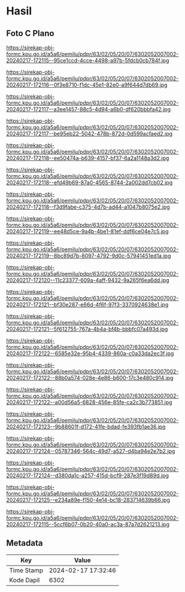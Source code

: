 # Hasil

## Foto C Plano

https://sirekap-obj-formc.kpu.go.id/a5a6/pemilu/pdpr/63/02/05/20/07/6302052007002-20240217-172115--95ce1ccd-4cce-4498-a97b-5fdcb0cb784f.jpg

https://sirekap-obj-formc.kpu.go.id/a5a6/pemilu/pdpr/63/02/05/20/07/6302052007002-20240217-172116--0f3e8710-f1dc-45e1-82e0-a9f644d7db69.jpg

https://sirekap-obj-formc.kpu.go.id/a5a6/pemilu/pdpr/63/02/05/20/07/6302052007002-20240217-172117--a3ee1457-88c5-4d94-a6b0-df620bbbfa42.jpg

https://sirekap-obj-formc.kpu.go.id/a5a6/pemilu/pdpr/63/02/05/20/07/6302052007002-20240217-172117--be95eb22-5042-478b-872d-0d599acfaed2.jpg

https://sirekap-obj-formc.kpu.go.id/a5a6/pemilu/pdpr/63/02/05/20/07/6302052007002-20240217-172118--ee50474a-b639-4157-bf37-6a2a1148a3d2.jpg

https://sirekap-obj-formc.kpu.go.id/a5a6/pemilu/pdpr/63/02/05/20/07/6302052007002-20240217-172118--efd49b69-87a0-4565-8744-2a002dd7cb02.jpg

https://sirekap-obj-formc.kpu.go.id/a5a6/pemilu/pdpr/63/02/05/20/07/6302052007002-20240217-172118--f3d9fabe-c375-4d7b-ad44-a1047b8075e2.jpg

https://sirekap-obj-formc.kpu.go.id/a5a6/pemilu/pdpr/63/02/05/20/07/6302052007002-20240217-172119--ee48d5ce-9a4b-4be1-81ef-ddf6ce04e7c5.jpg

https://sirekap-obj-formc.kpu.go.id/a5a6/pemilu/pdpr/63/02/05/20/07/6302052007002-20240217-172119--8bc89d7b-8097-4792-9d0c-57941451ed1a.jpg

https://sirekap-obj-formc.kpu.go.id/a5a6/pemilu/pdpr/63/02/05/20/07/6302052007002-20240217-172120--11c23377-609a-4aff-9432-9a265f6ea6dd.jpg

https://sirekap-obj-formc.kpu.go.id/a5a6/pemilu/pdpr/63/02/05/20/07/6302052007002-20240217-172121--bf30e287-e66d-4f6f-97f3-3370924638e1.jpg

https://sirekap-obj-formc.kpu.go.id/a5a6/pemilu/pdpr/63/02/05/20/07/6302052007002-20240217-172121--5f612755-767a-4b4a-bf4b-bbbfc07a493d.jpg

https://sirekap-obj-formc.kpu.go.id/a5a6/pemilu/pdpr/63/02/05/20/07/6302052007002-20240217-172122--6585e32e-95b4-4339-860a-c0a33da2ec3f.jpg

https://sirekap-obj-formc.kpu.go.id/a5a6/pemilu/pdpr/63/02/05/20/07/6302052007002-20240217-172122--88b0a574-028e-4e86-b600-17c3e480c914.jpg

https://sirekap-obj-formc.kpu.go.id/a5a6/pemilu/pdpr/63/02/05/20/07/6302052007002-20240217-172122--a00d56a5-6828-456e-85fe-ca2c3b773851.jpg

https://sirekap-obj-formc.kpu.go.id/a5a6/pemilu/pdpr/63/02/05/20/07/6302052007002-20240217-172123--9b88601f-d172-41fe-bdad-fe393fb1ae36.jpg

https://sirekap-obj-formc.kpu.go.id/a5a6/pemilu/pdpr/63/02/05/20/07/6302052007002-20240217-172124--05787346-564c-49d7-a527-d4ba94e2e7b2.jpg

https://sirekap-obj-formc.kpu.go.id/a5a6/pemilu/pdpr/63/02/05/20/07/6302052007002-20240217-172124--d380da1c-a257-415d-bcf9-287e3f19d89d.jpg

https://sirekap-obj-formc.kpu.go.id/a5a6/pemilu/pdpr/63/02/05/20/07/6302052007002-20240217-172125--e234a89e-f150-4e14-bc18-283714639b66.jpg

https://sirekap-obj-formc.kpu.go.id/a5a6/pemilu/pdpr/63/02/05/20/07/6302052007002-20240217-172115--5ccf6b07-0b20-40a0-ac3a-87a7d2621213.jpg


## Metadata

| Key        | Value               |
| ---------- | ------------------- |
| Time Stamp | 2024-02-17 17:32:46 |
| Kode Dapil | 6302                |




